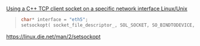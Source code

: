 [Using a C++ TCP client socket on a specific network interface Linux/Unix](https://stackoverflow.com/questions/7057482/using-a-c-tcp-client-socket-on-a-specific-network-interface-linux-unix)

> ```c
> char* interface = "eth5";
> setsockopt( socket_file_descriptor_, SOL_SOCKET, SO_BINDTODEVICE, interface, 4 );
> ```

https://linux.die.net/man/2/setsockopt